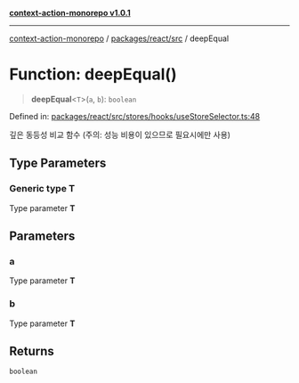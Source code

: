 [**context-action-monorepo v1.0.1**](../../../../README.md)

***

[context-action-monorepo](../../../../README.md) / [packages/react/src](../README.md) / deepEqual

# Function: deepEqual()

> **deepEqual**&lt;`T`&gt;(`a`, `b`): `boolean`

Defined in: [packages/react/src/stores/hooks/useStoreSelector.ts:48](https://github.com/mineclover/context-action/blob/cd08d4e3b87a65a1296f2b120f18fcabd78f2914/packages/react/src/stores/hooks/useStoreSelector.ts#L48)

깊은 동등성 비교 함수 (주의: 성능 비용이 있으므로 필요시에만 사용)

## Type Parameters

### Generic type T

Type parameter **T**

## Parameters

### a

Type parameter **T**

### b

Type parameter **T**

## Returns

`boolean`
